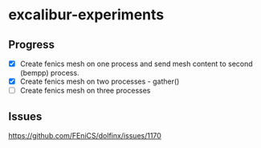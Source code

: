 # excalibur-experiments

## Progress
- [x] Create fenics mesh on one process and send mesh content to second (bempp) process. 
- [x] Create fenics mesh on two processes - gather() 
- [ ] Create fenics mesh on three processes

## Issues 
https://github.com/FEniCS/dolfinx/issues/1170
